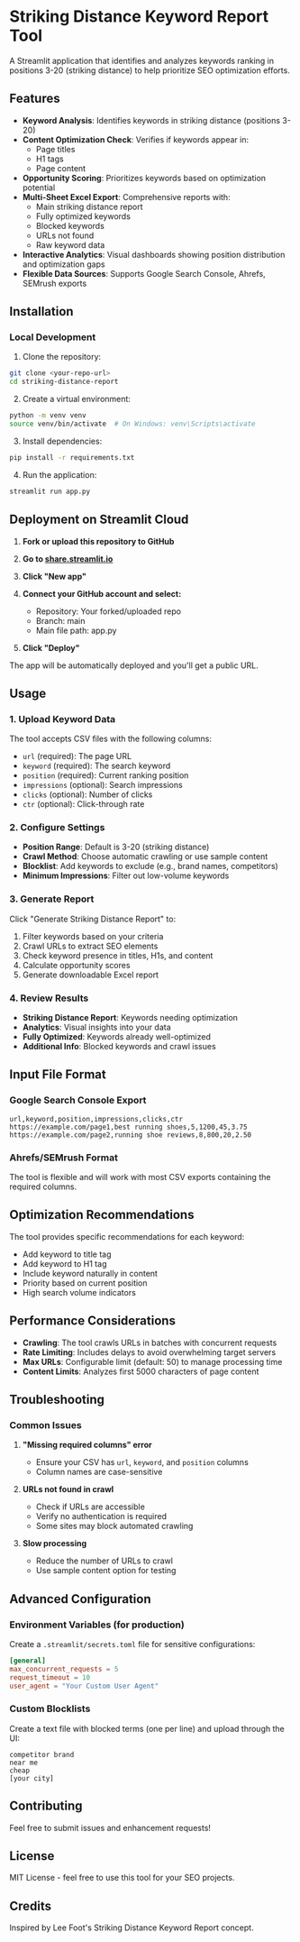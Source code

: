 # Striking Distance Keyword Report Tool

A Streamlit application that identifies and analyzes keywords ranking in positions 3-20 (striking distance) to help prioritize SEO optimization efforts.

## Features

- **Keyword Analysis**: Identifies keywords in striking distance (positions 3-20)
- **Content Optimization Check**: Verifies if keywords appear in:
  - Page titles
  - H1 tags
  - Page content
- **Opportunity Scoring**: Prioritizes keywords based on optimization potential
- **Multi-Sheet Excel Export**: Comprehensive reports with:
  - Main striking distance report
  - Fully optimized keywords
  - Blocked keywords
  - URLs not found
  - Raw keyword data
- **Interactive Analytics**: Visual dashboards showing position distribution and optimization gaps
- **Flexible Data Sources**: Supports Google Search Console, Ahrefs, SEMrush exports

## Installation

### Local Development

1. Clone the repository:
```bash
git clone <your-repo-url>
cd striking-distance-report
```

2. Create a virtual environment:
```bash
python -m venv venv
source venv/bin/activate  # On Windows: venv\Scripts\activate
```

3. Install dependencies:
```bash
pip install -r requirements.txt
```

4. Run the application:
```bash
streamlit run app.py
```

## Deployment on Streamlit Cloud

1. **Fork or upload this repository to GitHub**

2. **Go to [share.streamlit.io](https://share.streamlit.io)**

3. **Click "New app"**

4. **Connect your GitHub account and select:**
   - Repository: Your forked/uploaded repo
   - Branch: main
   - Main file path: app.py

5. **Click "Deploy"**

The app will be automatically deployed and you'll get a public URL.

## Usage

### 1. Upload Keyword Data

The tool accepts CSV files with the following columns:
- `url` (required): The page URL
- `keyword` (required): The search keyword
- `position` (required): Current ranking position
- `impressions` (optional): Search impressions
- `clicks` (optional): Number of clicks
- `ctr` (optional): Click-through rate

### 2. Configure Settings

- **Position Range**: Default is 3-20 (striking distance)
- **Crawl Method**: Choose automatic crawling or use sample content
- **Blocklist**: Add keywords to exclude (e.g., brand names, competitors)
- **Minimum Impressions**: Filter out low-volume keywords

### 3. Generate Report

Click "Generate Striking Distance Report" to:
1. Filter keywords based on your criteria
2. Crawl URLs to extract SEO elements
3. Check keyword presence in titles, H1s, and content
4. Calculate opportunity scores
5. Generate downloadable Excel report

### 4. Review Results

- **Striking Distance Report**: Keywords needing optimization
- **Analytics**: Visual insights into your data
- **Fully Optimized**: Keywords already well-optimized
- **Additional Info**: Blocked keywords and crawl issues

## Input File Format

### Google Search Console Export
```csv
url,keyword,position,impressions,clicks,ctr
https://example.com/page1,best running shoes,5,1200,45,3.75
https://example.com/page2,running shoe reviews,8,800,20,2.50
```

### Ahrefs/SEMrush Format
The tool is flexible and will work with most CSV exports containing the required columns.

## Optimization Recommendations

The tool provides specific recommendations for each keyword:
- Add keyword to title tag
- Add keyword to H1 tag
- Include keyword naturally in content
- Priority based on current position
- High search volume indicators

## Performance Considerations

- **Crawling**: The tool crawls URLs in batches with concurrent requests
- **Rate Limiting**: Includes delays to avoid overwhelming target servers
- **Max URLs**: Configurable limit (default: 50) to manage processing time
- **Content Limits**: Analyzes first 5000 characters of page content

## Troubleshooting

### Common Issues

1. **"Missing required columns" error**
   - Ensure your CSV has `url`, `keyword`, and `position` columns
   - Column names are case-sensitive

2. **URLs not found in crawl**
   - Check if URLs are accessible
   - Verify no authentication is required
   - Some sites may block automated crawling

3. **Slow processing**
   - Reduce the number of URLs to crawl
   - Use sample content option for testing

## Advanced Configuration

### Environment Variables (for production)

Create a `.streamlit/secrets.toml` file for sensitive configurations:
```toml
[general]
max_concurrent_requests = 5
request_timeout = 10
user_agent = "Your Custom User Agent"
```

### Custom Blocklists

Create a text file with blocked terms (one per line) and upload through the UI:
```
competitor brand
near me
cheap
[your city]
```

## Contributing

Feel free to submit issues and enhancement requests!

## License

MIT License - feel free to use this tool for your SEO projects.

## Credits

Inspired by Lee Foot's Striking Distance Keyword Report concept.
